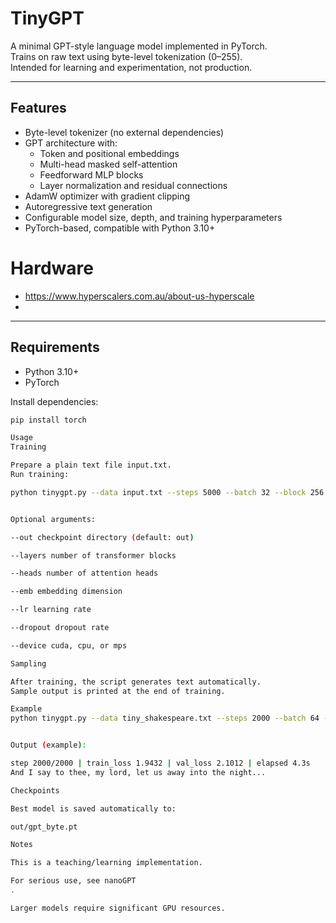 # TinyGPT

A minimal GPT-style language model implemented in PyTorch.  
Trains on raw text using byte-level tokenization (0–255).  
Intended for learning and experimentation, not production.

---

## Features
- Byte-level tokenizer (no external dependencies)
- GPT architecture with:
  - Token and positional embeddings
  - Multi-head masked self-attention
  - Feedforward MLP blocks
  - Layer normalization and residual connections
- AdamW optimizer with gradient clipping
- Autoregressive text generation
- Configurable model size, depth, and training hyperparameters
- PyTorch-based, compatible with Python 3.10+

# Hardware

- https://www.hyperscalers.com.au/about-us-hyperscale
- 
---

## Requirements
- Python 3.10+
- PyTorch

Install dependencies:
```bash
pip install torch

Usage
Training

Prepare a plain text file input.txt.
Run training:

python tinygpt.py --data input.txt --steps 5000 --batch 32 --block 256


Optional arguments:

--out checkpoint directory (default: out)

--layers number of transformer blocks

--heads number of attention heads

--emb embedding dimension

--lr learning rate

--dropout dropout rate

--device cuda, cpu, or mps

Sampling

After training, the script generates text automatically.
Sample output is printed at the end of training.

Example
python tinygpt.py --data tiny_shakespeare.txt --steps 2000 --batch 64 --layers 6 --heads 8 --emb 256


Output (example):

step 2000/2000 | train_loss 1.9432 | val_loss 2.1012 | elapsed 4.3s
And I say to thee, my lord, let us away into the night...

Checkpoints

Best model is saved automatically to:

out/gpt_byte.pt

Notes

This is a teaching/learning implementation.

For serious use, see nanoGPT
.

Larger models require significant GPU resources.
